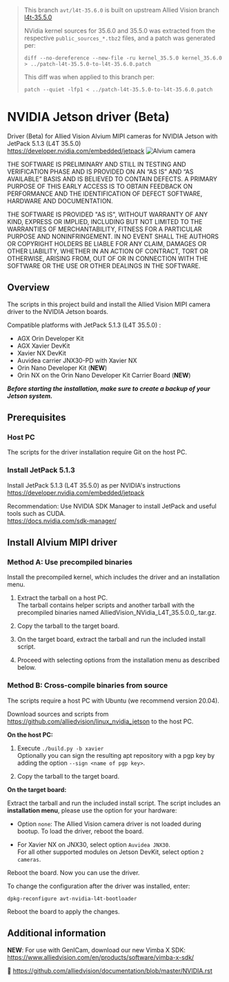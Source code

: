 >
> This branch `avt/l4t-35.6.0` is built on upstream Allied Vision branch [l4t-35.5.0](https://github.com/alliedvision/linux_nvidia_jetson/tree/l4t-35.5.0?tab=readme-ov-file)
>
> NVidia kernel sources for 35.6.0 and 35.5.0 was extracted from the respective `public_sources_*.tbz2` files, and a patch was generated per:
>
> `diff --no-dereference --new-file -ru kernel_35.5.0 kernel_35.6.0 > ../patch-l4t-35.5.0-to-l4t-35.6.0.patch`
>
> This diff was when applied to this branch per:
>
> `patch --quiet -lfp1 < ../patch-l4t-35.5.0-to-l4t-35.6.0.patch`
>

# NVIDIA Jetson driver (Beta)


Driver (Beta) for Allied Vision Alvium MIPI cameras for NVIDIA Jetson with JetPack 5.1.3 (L4T 35.5.0)     
https://developer.nvidia.com/embedded/jetpack
![Alvium camera](https://cdn.alliedvision.com/fileadmin/content/images/cameras/Alvium/various/alvium-cameras-models.png)

THE SOFTWARE IS PRELIMINARY AND STILL IN TESTING AND VERIFICATION PHASE AND IS PROVIDED ON AN “AS IS” AND “AS AVAILABLE” BASIS AND IS BELIEVED TO CONTAIN DEFECTS. A PRIMARY PURPOSE OF THIS EARLY ACCESS IS TO OBTAIN FEEDBACK ON PERFORMANCE AND THE IDENTIFICATION OF DEFECT SOFTWARE, HARDWARE AND DOCUMENTATION.

THE SOFTWARE IS PROVIDED "AS IS", WITHOUT WARRANTY OF ANY KIND, EXPRESS OR IMPLIED, INCLUDING BUT NOT LIMITED TO THE WARRANTIES OF MERCHANTABILITY, FITNESS FOR A PARTICULAR PURPOSE AND NONINFRINGEMENT. IN NO EVENT SHALL THE AUTHORS OR COPYRIGHT HOLDERS BE LIABLE FOR ANY CLAIM, DAMAGES OR OTHER LIABILITY, WHETHER IN AN ACTION OF CONTRACT, TORT OR OTHERWISE, ARISING FROM, OUT OF OR IN CONNECTION WITH THE SOFTWARE OR THE USE OR OTHER DEALINGS IN THE SOFTWARE.

## Overview

The scripts in this project build and install the Allied Vision MIPI camera driver to the NVIDIA Jetson boards.

Compatible platforms with JetPack 5.1.3 (L4T 35.5.0) : 

  - AGX Orin Developer Kit
  - AGX Xavier DevKit
  - Xavier NX DevKit
  - Auvidea carrier JNX30-PD with Xavier NX
  - Orin Nano Developer Kit (**NEW**)
  - Orin NX on the Orin Nano Developer Kit Carrier Board (**NEW**)

***Before starting the installation, make sure to create a backup of your Jetson system.***

## Prerequisites

### Host PC
The scripts for the driver installation require Git on the host PC.

### Install JetPack 5.1.3
 
Install JetPack 5.1.3 (L4T 35.5.0) as per NVIDIA's instructions
 https://developer.nvidia.com/embedded/jetpack      

Recommendation: Use NVIDIA SDK Manager to install JetPack and useful tools such as CUDA.   
https://docs.nvidia.com/sdk-manager/  




## Install Alvium MIPI driver

### Method A: Use precompiled binaries   
 
  Install the precompiled kernel, which includes the driver and an installation menu.   

  1. Extract the tarball on a host PC.   
  The tarball contains helper scripts and another tarball with the precompiled binaries named AlliedVision_NVidia_L4T_35.5.0.0_<git-rev>.tar.gz. 

2. Copy the tarball to the target board. 
3. On the target board, extract the tarball and run the included install script.   
4. Proceed with selecting options from the installation menu as described below.

### Method B: Cross-compile binaries from source      
  The scripts require a host PC with Ubuntu (we recommend version 20.04).

Download sources and scripts from https://github.com/alliedvision/linux_nvidia_jetson to the host PC.

**On the host PC:**

1. Execute `./build.py -b xavier`  
Optionally you can sign the resulting apt repository with a pgp key by adding the option `--sign <name of pgp key>`.

2. Copy the tarball to the target board. 

**On the target board:**

Extract the tarball and run the included install script. 
The script includes an **installation menu**, please use the option for your hardware: 

+ Option `none`: The Allied Vision camera driver is not loaded during bootup. To load the driver, reboot the board.

+ For Xavier NX on JNX30, select option `Auvidea JNX30`.   
For all other supported modules on Jetson DevKit, select option `2 cameras`.  

Reboot the board. Now you can use the driver. 

To change the configuration after the driver was installed, enter:

`dpkg-reconfigure avt-nvidia-l4t-bootloader`

Reboot the board to apply the changes.


 ## Additional information

**NEW**: For use with GenICam, download our new Vimba X SDK: 
https://www.alliedvision.com/en/products/software/vimba-x-sdk/

 :open_book:
 https://github.com/alliedvision/documentation/blob/master/NVIDIA.rst